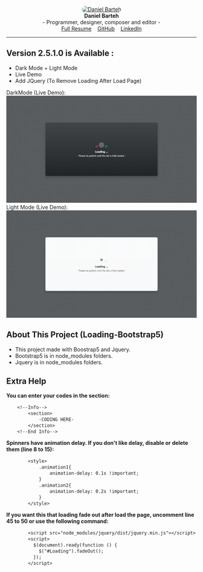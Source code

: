 <p align="center">
<a href="https://dabram.ir/resume" target="_blank"><img style="border-radius: 10px" src="https://dabram.ir/file/image/rezome/perseneli.jpg" height="100" alt="Daniel Barteh"></a>
<br>
<b>Daniel Barteh</b>
<br>
- Programmer, designer, composer and editor -
<br>
<a href="https://dabram.ir/resume">Full Resume</a>
&nbsp;&nbsp;
<a href="https://github.com/DanielBarteh">GitHub</a>
&nbsp;&nbsp;
<a href="https://linkedin.com/in/DanielBarteh">LinkedIn</a>
</p>
<hr>


## Version 2.5.1.0 is Available :
* Dark Mode + Light Mode
* Live Demo
* Add JQuery (To Remove Loading After Load Page)


DarkMode (Live Demo):
![Dark Mode](images/DarkMode.gif)
Light Mode (Live Demo):
![Light Mode](images/LightMode.gif)


## About This Project (Loading-Bootstrap5)
* This project made with Boostrap5 and Jquery.
* Bootstrap5 is in node_modules folders.
* Jquery is in node_modules folders.

## Extra Help
**You can enter your codes in the section:**
```
    <!--Info-->
        <section>
            -CODING HERE-
        </section>
    <!--End Info-->
```
**Spinners have animation delay. If you don't like delay, disable or delete them (line 8 to 15):**
```
        <style>
            .animation1{
                animation-delay: 0.1s !important;
            }
            .animation2{
                animation-delay: 0.2s !important;
            }
        </style>
```
**If you want this that loading fade out after load the page, uncomment line 45 to 50 or use the following command:**
```
        <script src="node_modules/jquery/dist/jquery.min.js"></script>
        <script>
          $(document).ready(function () {
            $("#Loading").fadeOut();
          });
        </script>
```